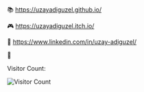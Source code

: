 
📚 https://uzayadiguzel.github.io/

🎮 https://uzayadiguzel.itch.io/

📱 https://www.linkedin.com/in/uzay-adiguzel/

👾

Visitor Count:

![Visitor Count](https://profile-counter.glitch.me/uzayadiguzel/count.svg)
